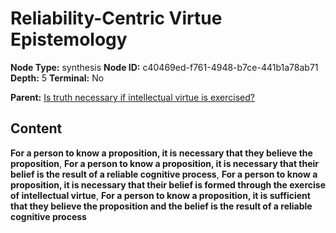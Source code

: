 # Reliability-Centric Virtue Epistemology

**Node Type:** synthesis
**Node ID:** c40469ed-f761-4948-b7ce-441b1a78ab71
**Depth:** 5
**Terminal:** No

**Parent:** [Is truth necessary if intellectual virtue is exercised?](is-truth-necessary-if-intellectual-virtue-is-exercised-antithesis-b96e5fb5-d18a-4f77-a35c-160fc2f45bd6.md)

## Content

**For a person to know a proposition, it is necessary that they believe the proposition**, **For a person to know a proposition, it is necessary that their belief is the result of a reliable cognitive process**, **For a person to know a proposition, it is necessary that their belief is formed through the exercise of intellectual virtue**, **For a person to know a proposition, it is sufficient that they believe the proposition and the belief is the result of a reliable cognitive process**
